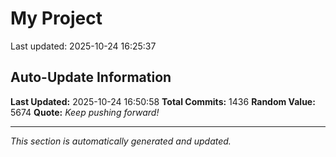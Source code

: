 # My Project


Last updated: 2025-10-24 16:25:37



































































































































































































































































































































































































































































































































































































































































































































































































































































































































































































































































































































































































































































































































































































































































































































































































































































































































































































































































































## Auto-Update Information

**Last Updated:** 2025-10-24 16:50:58
**Total Commits:** 1436
**Random Value:** 5674
**Quote:** _Keep pushing forward!_

---
_This section is automatically generated and updated._